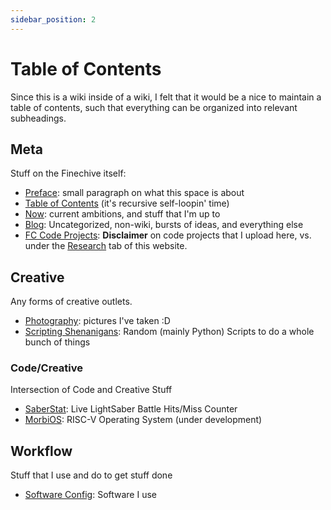 ```yaml
---
sidebar_position: 2
---
```


# Table of Contents

Since this is a wiki inside of a wiki, I felt that it would be a nice to maintain a table of contents, such that everything can be organized into relevant subheadings. 

## Meta

Stuff on the Finechive itself:

* [Preface](./preface): small paragraph on what this space is about
* [Table of Contents](./contents) (it's recursive self-loopin' time)
* [Now](./now): current ambitions, and stuff that I'm up to
* [Blog](./blog): Uncategorized, non-wiki, bursts of ideas, and everything else
* [FC Code Projects](./code-projects): **Disclaimer** on code projects that I upload here, vs. under the [Research](/docs/category/research) tab of this website. 

## Creative

Any forms of creative outlets. 

* [Photography](./photography): pictures I've taken :D
* [Scripting Shenanigans](./scripting-shenanigans): Random (mainly Python) Scripts to do a whole bunch of things

### Code/Creative

Intersection of Code and Creative Stuff

* [SaberStat](./saberstat): Live LightSaber Battle Hits/Miss Counter
* [MorbiOS](./morbios): RISC-V Operating System (under development)

## Workflow

Stuff that I use and do to get stuff done

* [Software Config](./tech-config): Software I use
